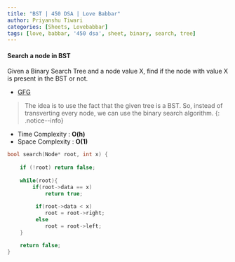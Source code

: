 ```yaml
---
title: "BST | 450 DSA | Love Babbar"
author: Priyanshu Tiwari
categories: [Sheets, Lovebabbar]
tags: [love, babbar, '450 dsa', sheet, binary, search, tree]
---
```


#### Search a node in BST

Given a Binary Search Tree and a node value X, find if the node with value X is present in the BST or not.

* [GFG](https://practice.geeksforgeeks.org/problems/search-a-node-in-bst/1/#)

> The idea is to use the fact that the given tree is a BST. So, instead of transverting every node, we can use the binary search algorithm.
{: .notice--info}

* Time Complexity : **O(h)** 
* Space Complexity : **O(1)**

```cpp
bool search(Node* root, int x) {
    
    if (!root) return false;
    
    while(root){       
        if(root->data == x)
            return true;
        
         if(root->data < x)
            root = root->right;
         else
            root = root->left;   
    }

    return false;
}
```